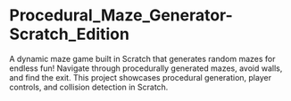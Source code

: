 # Procedural_Maze_Generator-Scratch_Edition
A dynamic maze game built in Scratch that generates random mazes for endless fun! Navigate through procedurally generated mazes, avoid walls, and find the exit. This project showcases procedural generation, player controls, and collision detection in Scratch.
